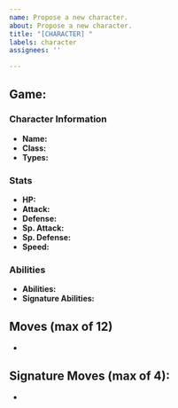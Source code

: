 ```yaml
---
name: Propose a new character.
about: Propose a new character.
title: "[CHARACTER] "
labels: character
assignees: ''

---
```


## Game: 

### Character Information

- **Name:** 
- **Class:** 
- **Types:** 
> 

### Stats

- **HP:** 
- **Attack:**
- **Defense:**
- **Sp. Attack:**
- **Sp. Defense:**
- **Speed:**

### Abilities

- **Abilities:** 
- **Signature Abilities:** 
> 

## Moves (max of 12)

- 

## Signature Moves (max of 4):

- 
>
